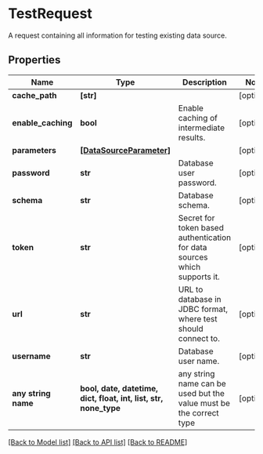 # TestRequest

A request containing all information for testing existing data source.

## Properties
Name | Type | Description | Notes
------------ | ------------- | ------------- | -------------
**cache_path** | **[str]** |  | [optional] 
**enable_caching** | **bool** | Enable caching of intermediate results. | [optional] 
**parameters** | [**[DataSourceParameter]**](DataSourceParameter.md) |  | [optional] 
**password** | **str** | Database user password. | [optional] 
**schema** | **str** | Database schema. | [optional] 
**token** | **str** | Secret for token based authentication for data sources which supports it. | [optional] 
**url** | **str** | URL to database in JDBC format, where test should connect to. | [optional] 
**username** | **str** | Database user name. | [optional] 
**any string name** | **bool, date, datetime, dict, float, int, list, str, none_type** | any string name can be used but the value must be the correct type | [optional]

[[Back to Model list]](../README.md#documentation-for-models) [[Back to API list]](../README.md#documentation-for-api-endpoints) [[Back to README]](../README.md)


